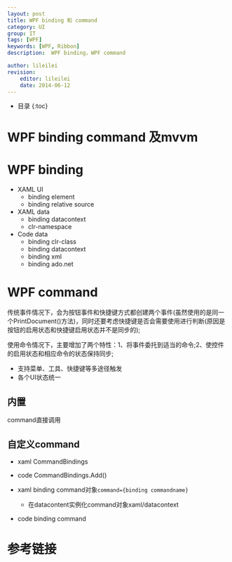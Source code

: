 ```yaml
---
layout: post
title: WPF binding 和 command
category: UI
group: IT
tags: [WPF]
keywords: [WPF, Ribbon]
description:  WPF binding，WPF command

author: lileilei
revision:
    editor: lileilei
    date: 2014-06-12
---
```


* 目录
{:toc}

# WPF binding command 及mvvm


# WPF binding

+ XAML UI
    - binding element
    - binding relative source
+ XAML data
    - binding datacontext
    - clr-namespace
+ Code data
    - binding clr-class
    - binding datacontext
    - binding xml
    - binding ado.net

# WPF command

传统事件情况下，会为按钮事件和快捷键方式都创建两个事件(虽然使用的是同一个PrintDocument()方法)，同时还要考虑快捷键是否会需要使用进行判断(原因是按钮的启用状态和快捷键启用状态并不是同步的);

使用命令情况下，主要增加了两个特性：1、将事件委托到适当的命令;2、使控件的启用状态和相应命令的状态保持同步;

+ 支持菜单、工具、快捷键等多途径触发
+ 各个UI状态统一

## 内置

command直接调用

## 自定义command

+ xaml CommandBindings

+ code CommandBindings.Add()

+ xaml binding command对象`command={binding commandname}`
    - 在datacontent实例化command对象xaml/datacontext

+ code binding command



# 参考链接

